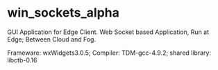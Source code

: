 # win_sockets_alpha
GUI Application for Edge Client. Web Socket based Application, Run at Edge; Between Cloud and Fog.

Frameware: wxWidgets3.0.5;
Compiler: TDM-gcc-4.9.2;
shared library: libctb-0.16
